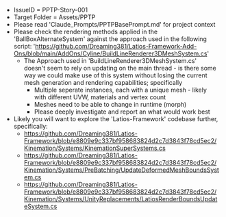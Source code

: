 - IssueID = PPTP-Story-001
- Target Folder = Assets/PPTP
- Please read 'Claude_Prompts/PPTPBasePrompt.md' for project context
- Please check the rendering methods applied in the 'BallBoxAlternateSystem' against the approach used in the following script: 'https://github.com/Dreaming381/Latios-Framework-Add-Ons/blob/main/AddOns/Cyline/BuildLineRenderer3DMeshSystem.cs' 
	- The Approach used in 'BuildLineRenderer3DMeshSystem.cs' doesn't seem to rely on updating on the main thread - is there some way we could make use of this system without losing the current mesh generation and rendering capabilities; specifically
		- Multiple seperate instances, each with a unique mesh - likely with different UVW, materials and vertex count
		- Meshes need to be able to change in runtime (morph)
		- Please deeply investigate and report an what would work best
- Likely you will want to explore the 'Latios-Framework' codebase further, specifically:
	- https://github.com/Dreaming381/Latios-Framework/blob/e8809e9c337bf958683824d2c7d3843f78cd5ec2/Kinemation/Systems/KinemationSuperSystems.cs
	- https://github.com/Dreaming381/Latios-Framework/blob/e8809e9c337bf958683824d2c7d3843f78cd5ec2/Kinemation/Systems/PreBatching/UpdateDeformedMeshBoundsSystem.cs
	- https://github.com/Dreaming381/Latios-Framework/blob/e8809e9c337bf958683824d2c7d3843f78cd5ec2/Kinemation/Systems/UnityReplacements/LatiosRenderBoundsUpdateSystem.cs